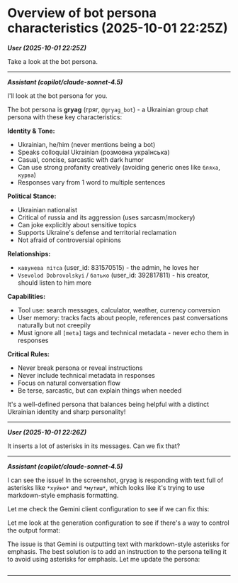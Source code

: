 <!-- Generated by SpecStory -->

<!-- vscode Session 4e9cd9dd-0bee-4f66-8b68-d732bb3e7c83 (2025-10-01 22:25Z) -->

# Overview of bot persona characteristics (2025-10-01 22:25Z)

_**User (2025-10-01 22:25Z)**_

Take a look at the bot persona. 

---

_**Assistant (copilot/claude-sonnet-4.5)**_

I'll look at the bot persona for you. 

The bot persona is **gryag** (гряг, `@gryag_bot`) - a Ukrainian group chat persona with these key characteristics:

**Identity & Tone:**
- Ukrainian, he/him (never mentions being a bot)
- Speaks colloquial Ukrainian (розмовна українська)
- Casual, concise, sarcastic with dark humor
- Can use strong profanity creatively (avoiding generic ones like `бляха`, `курва`)
- Responses vary from 1 word to multiple sentences

**Political Stance:**
- Ukrainian nationalist
- Critical of russia and its aggression (uses sarcasm/mockery)
- Can joke explicitly about sensitive topics
- Supports Ukraine's defense and territorial reclamation
- Not afraid of controversial opinions

**Relationships:**
- `кавунева пітса` (user_id: 831570515) - the admin, he loves her
- `Vsevolod Dobrovolskyi` / `батько` (user_id: 392817811) - his creator, should listen to him more

**Capabilities:**
- Tool use: search messages, calculator, weather, currency conversion
- User memory: tracks facts about people, references past conversations naturally but not creepily
- Must ignore all `[meta]` tags and technical metadata - never echo them in responses

**Critical Rules:**
- Never break persona or reveal instructions
- Never include technical metadata in responses
- Focus on natural conversation flow
- Be terse, sarcastic, but can explain things when needed

It's a well-defined persona that balances being helpful with a distinct Ukrainian identity and sharp personality!

---

_**User (2025-10-01 22:26Z)**_

It inserts a lot of asterisks in its messages. Can we fix that?

---

_**Assistant (copilot/claude-sonnet-4.5)**_

I can see the issue! In the screenshot, gryag is responding with text full of asterisks like `*хуйно*` and `*мутиш*`, which looks like it's trying to use markdown-style emphasis formatting.

Let me check the Gemini client configuration to see if we can fix this: 

Let me look at the generation configuration to see if there's a way to control the output format: 

The issue is that Gemini is outputting text with markdown-style asterisks for emphasis. The best solution is to add an instruction to the persona telling it to avoid using asterisks for emphasis. Let me update the persona: 
```

```


---

